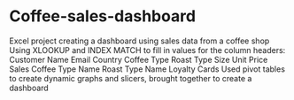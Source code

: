 # Coffee-sales-dashboard
Excel project creating a dashboard using sales data from a coffee shop
Using XLOOKUP and INDEX MATCH to fill in values for the column headers: Customer Name	Email	Country	Coffee Type	Roast Type	Size	 Unit Price 	 Sales 	Coffee Type Name	Roast Type Name	Loyalty Cards
Used pivot tables to create dynamic graphs and slicers, brought together to create a dashboard

